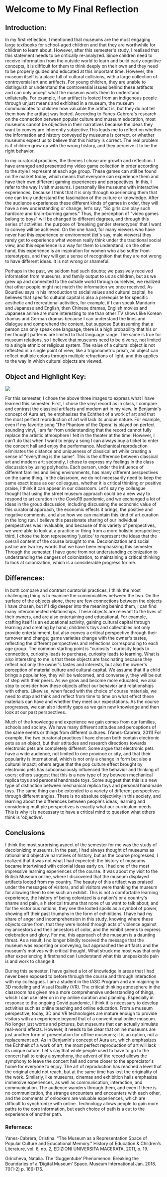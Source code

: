 # Welcome to My Final Reflection



## Introduction:

In my first reflection, I mentioned that museums are the most engaging large textbooks for school-aged children and that they are worthwhile for children to learn about. However, after this semester's study, I realized that this statement needs to be critically re-analyzed. Since children need to receive information from the outside world to learn and build early cognitive concepts, it is difficult for them to think deeply on their own and they need to be properly guided and educated at this important time.
However, the museum itself is a place full of cultural collisions, with a large collection of controversial art and artifacts. For young children, they are unable to distinguish or understand the controversial issues behind these artifacts and can only accept what the museum wants them to understand unilaterally. For example, if an artifact is looted from an indigenous people through unjust means and exhibited in a museum, the museum communicates to children how valuable the artifact is, but they do not tell them how the artifact was looted. According to Yanes-Cabrera's research on the connection between popular culture and museum education, most museums cannot be objective in their narratives because the ideas they want to convey are inherently subjective.This leads me to reflect on whether the information and history conveyed by museums is correct, or whether museums expect us to believe that this history is correct. The real problem is if children grow up with the wrong history, and they perceive it to be the right behavior.

In my curatorial practices, the themes I chose are growth and reflection. I have arranged and presented my video game collection in order according to the style I represent at each age group. These games can still be found on the market today, which means that everyone can experience them and have their own different gaming experiences and perspectives. In this, I refer to the way I visit museums. I personally like museums with interactive experiences, because I think that it is only through experiencing them that one can truly understand the fascination of the culture or knowledge. After the audience experiences these different kinds of games in order, they will have a new understanding or change, let's say, "So girls can play such hardcore and brain-burning games." Thus, the perception of "video games belong to boys" will be changed to different degrees, and through this series of activities, the purpose of 'breaking gender stereotypes' that I want to convey will be achieved. On the one hand, for many viewers who have never had this experience or environment (let's say, male viewers) they rarely get to experience what women really think under the traditional social view, and this experience is a way for them to understand; on the other hand, this experience is an inspiration for women who also suffer from stereotypes, and they will get a sense of recognition that they are not wrong to have different ideas. It is not wrong or shameful.

Perhaps in the past, we seldom had such doubts; we passively received information from museums, and family output to us as children, but as we grew up and connected to the outside world through ourselves, we realized that other people might not match the information we once received. As Bourdieu says in his introduction to social values and cultural capital, he believes that specific cultural capital is also a prerequisite for specific aesthetic and recreational activities, for example, if I can speak Mandarin and Japanese and English, then Chinese dramas, English movies and Japanese anime are more interesting to me than other TV shows like Korean dramas and German dramas because I can understand the lines and dialogue and comprehend the content, but suppose But assuming that a person can only speak one language, there is a high probability that his or her thought patterns are limited to that language range. The same is true for museum relations, so I believe that museums need to be diverse, not limited to a single ethnic or religious system. The value of a cultural object is not reflected in a single point of view; like a trigonometric prism, an object can reflect multiple colors through multiple refractions of light, and this applies to the way in which cultural objects are viewed.

## Object and Highlight Key:

![](img/1.png) 

For this semester, I chose the above three images to express what I have learned this semester. First, I chose the vinyl record as in class, I compare and contrast the classical artifacts and modern art in my view. In Benjamin's concept of Aura art, he emphasizes the Echtheit of a work of art and that the most perfect reproduction of art will lack its unique nature. For example, even if my favorite song 'The Phantom of the Opera' is played on perfect sounding vinyl, I am far from understanding that the record cannot fully replace the artistic atmosphere I felt in the theater at the time. However, I can't do that when I want to enjoy a song I can always buy a ticket to enter the concert hall and enjoy the performance. Mechanical reproduction eliminates the distance and uniqueness of classical art while creating a sense of "everything is the same". This is the difference between classical art and modern art; secondly, I chose to express my feelings in the class discussion by using polyhedra. Each person, under the influence of different families and living environments, has many different perspectives on the same thing. In the classroom, we do not necessarily need to keep the same exact ideas as our colleagues, whether it is critical thinking or positive praise, I think it can appear in our classroom. Let's say my colleague thought that using the street museum approach could be a new way to respond to art curation in the Covid19 pandemic, and we exchanged a lot of ideas in the group discussion, including discussing the economic value of this curatorial approach, the economic effects it brings, the positive and negative comments, and also how we can maintain this kind of art curation in the long run. I believe this passionate sharing of our individual perspectives was invaluable, and because of this variety of perspectives, we were able to look at a practice or thing from a more holistic perspective; third, I chose the icon representing 'justice' to represent the ideas that the overall content of the course brought to me. Decolonization and social justice are two key words that we have been emphasizing this semester. Through the semester, I have gone from not understanding colonization to understanding the dangers of colonization, to maintaining a critical thinking to look at colonization, which is a considerable progress for me.

## Differences:

In both compare and contrast curatorial practices, I think the most challenging thing is to examine the commonalities between the two. On the surface of the objects alone, there are few connections between the objects I have chosen, but if I dig deeper into the meaning behind them, I can find many interconnected relationships. These objects are relevant to the lives of their owners, and are also entertaining and educational. For example, crafting itself is an educational activity, gaining cultural capital through learning and creating by hand; children's toys and collectibles not only provide entertainment, but also convey a critical perspective through their turnover and change; game varieties change with the owner's tastes, reflecting the different perspectives and reflections corresponding to each age group. The common starting point is "curiosity": curiosity leads to connection, curiosity leads to purchase, curiosity leads to learning. What is also interesting to me is that these objects are fascinating because they reflect not only the owner's tastes and interests, but also the owner's perception of material culture and cultural capital. We assume that if a child brings a popular toy, they will be welcomed, and conversely, they will be out of step with their peers. As we grow and become more educated, we also stop to consider how these objects affect our behavior and relationships with others. Likewise, when faced with the choice of course materials, we need to stop and think and reflect from time to time on what effect these materials can have and whether they meet our expectations. As the course progresses, we can also identify gaps as we gain new knowledge and then look at our past perspectives.

Much of the knowledge and experience we gain comes from our families, schools and society. We have many different attitudes and perceptions of the same events or things from different cultures. (Yanes-Cabrera, 2011) For example, the two curatorial practices I have chosen both contain electronic pets as an object, but their attitudes and research directions towards electronic pets are completely different. Some argue that electronic pets have a wide audience, not limited to one province or city, and that their popularity is international, which is not only a change in form but also a cultural impact; others argue that the pop culture effect brought by electronic pets has subconsciously influenced the behavior and thinking of users; others suggest that this is a new type of toy between mechanical replica toys and personal handmade toys. Some suggest that this is a new type of distinction between mechanical replica toys and personal handmade toys. The same thing can be extended to a variety of different perspectives through different angles. There is no absolute objectivity in this society, and learning about the differences between people's ideas, learning and considering multiple perspectives is exactly what our curriculum needs. This is why it is necessary to have a critical mind to question what others think is 'objective'.


## Conclusions

I think the most surprising aspect of the semester for me was the study of decolonizing museums. In the past, I had always thought of museums as rational and objective narratives of history, but as the course progressed, I realized that it was not what I had expected: the history of museums became intertwined with colonial ideas early on. I had one of the most impressive learning experiences of the course. It was about my visit to the British Museum online, where I discovered that the museum displayed artifacts looted from my country. The beauty of this artifact was praised under the messages of visitors, and all visitors were thanking the museum for allowing them to see such an exhibit. This is not a comfortable learning experience, the history of being colonized is a nation's or a country's shame and pain, a historical trauma that none of us want to talk about; and for the victorious nations, they see the looted spoils as a symbol of power, showing off their past triumphs in the form of exhibitions. I have had my share of anger and incomprehension in this study, knowing where these objects came from, that they were looted through acts of violence against my ancestors and their ancestors of color, and the exhibit seems to express celebration and glory. For me, this approach of the museum is a daunting threat. As a result, I no longer blindly received the message that the museum was exporting or conveying, but approached the artifacts and the museum's motives with critical thought. What struck me most was that only after experiencing it firsthand can I understand what this unspeakable pain is and work to change it.

During this semester, I have gained a lot of knowledge in areas that I had never been exposed to before through the course and through interaction with my colleagues. I am a student in the IASC Program and am majoring in 3D modeling and Visual Reality (VR). The critical thinking atmosphere in the classroom has given me a more comprehensive understanding of things, which I can use later on in my online curation and planning. Especially in response to the ongoing Covid pandemic, I think it is necessary to develop activities such as online teaching and online education. From a museum perspective, today, 3D and VR technologies are mature enough to provide visitors with an experience beyond that of a conventional online museum. No longer just words and pictures, but museums that can actually simulate real-world effects. However, it needs to be clear that online museums are just another form of presentation for offline museums; it is an option, not a replacement act. As in Benjamin's concept of Aura art, which emphasizes the Echtheit of a work of art, the most perfect reproduction of art will lack its unique nature. Let's say that while people used to have to go to the concert hall to enjoy a symphony, the advent of the record allows the symphony to leave the concert hall and come closer to the appreciator's home for everyone to enjoy. The art of reproduction has reached a level that the original could not reach, but at the same time has lost the originality of the work. Similarly, like museums, cinemas and exhibition halls emphasize immersive experiences, as well as communication, interaction, and communication. The audience wanders through them, and even if there is no communication, the strange encounters and encounters with each other, and the comments of onlookers are valuable experiences, which are difficult to synchronize with online. Technology allows people to gain more paths to the core information, but each choice of path is a cut to the experience of another path.



### Refernece:

Yanes-Cabrera, Cristina. “The Museum as a Representation Space of Popular Culture and Educational Memory.” History of Education & Children’s Literature, vol. 6, no. 2, EDIZIONI UNIVERSITA MACERATA, 2011, p. 19.

Grincheva, Natalia.  The ‘Guggentube’ Phenomenon: Breaking the Boundaries of a ‘Digital Museum’ Space.  Museum International Jan. 2018. 70(1-2) p. 166-175.





